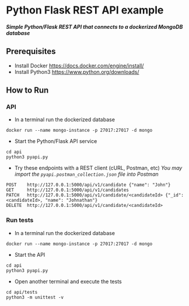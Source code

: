 # Python Flask REST API example
#### _Simple Python/Flask REST API that connects to a dockerized MongoDB database_

## Prerequisites
- Install Docker
https://docs.docker.com/engine/install/
- Install Python3
https://www.python.org/downloads/

## How to Run
### API
- In a terminal run the dockerized database
```
docker run --name mongo-instance -p 27017:27017 -d mongo
```
- Start the Python/Flask API service
```
cd api
python3 pyapi.py
```

- Try these endpoints with a REST client (cURL, Postman, etc)
_You may import the `pyapi.postman_collection.json` file into Postman_
```
POST    http://127.0.0.1:5000/api/v1/candidate {"name": "John"}
GET     http://127.0.0.1:5000/api/v1/candidates
PATCH   http://127.0.0.1:5000/api/v1/candidate/<candidateId> {"_id": <candidateId>, "name": "Johnathan"}
DELETE  http://127.0.0.1:5000/api/v1/candidate/<candidateId>
```

### Run tests
- In a terminal run the dockerized database
```
docker run --name mongo-instance -p 27017:27017 -d mongo
```
- Start the API
```
cd api
python3 pyapi.py
```
- Open another terminal and execute the tests
```
cd api/tests
python3 -m unittest -v
```